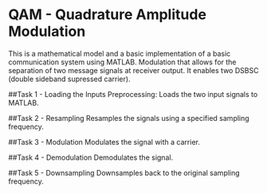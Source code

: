 # QAM - Quadrature Amplitude Modulation
This is a mathematical model and a basic implementation of a basic communication system using MATLAB.
Modulation that allows for the separation of two message signals at receiver output. It enables two DSBSC (double sideband supressed carrier).


##Task 1 - Loading the Inputs
Preprocessing: Loads the two input signals to MATLAB.

##Task 2 - Resampling
Resamples the signals using a specified sampling frequency.

##Task 3 - Modulation
Modulates the signal with a carrier.

##Task 4 - Demodulation
Demodulates the signal.

##Task 5 - Downsampling
Downsamples back to the original sampling frequency.
